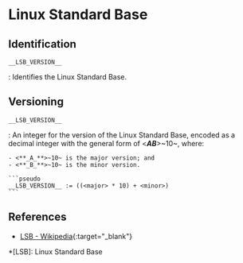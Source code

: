 # Linux Standard Base

## Identification

`__LSB_VERSION__`

:   Identifies the Linux Standard Base.

## Versioning

`__LSB_VERSION__`

:   An integer for the version of the Linux Standard Base, encoded as a decimal integer with the general form of <**_AB_**>~10~, where:

    - <**_A_**>~10~ is the major version; and
    - <**_B_**>~10~ is the minor version.

    ```pseudo
    __LSB_VERSION__ := ((<major> * 10) + <minor>)
    ```

## References

- [LSB - Wikipedia](https://en.wikipedia.org/wiki/Linux_Standard_Base){:target="_blank"}

*[LSB]: Linux Standard Base
